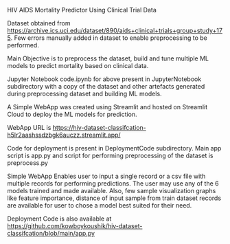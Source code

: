 HIV AIDS Mortality Predictor Using Clinical Trial Data

Dataset obtained from https://archive.ics.uci.edu/dataset/890/aids+clinical+trials+group+study+175. Few errors manually added in dataset to enable preprocessing to be performed.

Main Objective is to preprocess the dataset, build and tune multiple ML models to predict mortality based on clinical data.

Jupyter Notebook code.ipynb for above present in JupyterNotebook subdirectory with a copy of the dataset and other artefacts generated during preprocessing dataset and building ML models.

A Simple WebApp was created using Streamlit and hosted on Streamlit Cloud to deploy the ML models for prediction.

WebApp URL is https://hiv-dataset-classifcation-h5lr2aashssdzbgk6auczz.streamlit.app/

Code for deployment is present in DeploymentCode subdirectory. Main app script is app.py and script for performing preprocessing of the dataset is preprocess.py

Simple WebApp Enables user to input a single record or a csv file with multiple records for performing predictions. The user may use any of the 6 models trained and made available. Also, few sample visualization graphs like feature importance, distance of input sample from train dataset records are available for user to chose a model best suited for their need.

Deployment Code is also available at https://github.com/kowboykoushik/hiv-dataset-classifcation/blob/main/app.py
